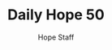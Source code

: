 ---
image: /assets/img/daily-hope-default-artwork.png
title: Daily Hope 50
number: 50
categories:
  - Daily Hope
author: Hope Staff
notes: Daily Hope 50
embed: >-
  <iframe style="border-radius:12px" src="https://open.spotify.com/embed/episode/0fnvDFeSbLGDvPeLkeMt0r?utm_source=generator" width="100%" height="152" frameBorder="0" allowfullscreen="" allow="autoplay; clipboard-write; encrypted-media; fullscreen; picture-in-picture" loading="lazy"></iframe>
---